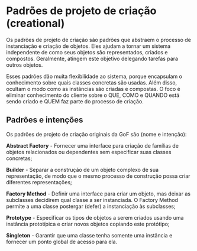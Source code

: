 # Padrões de projeto de criação (creational)

Os padrões de projeto de criação são padrões que abstraem o processo de instanciação e criação de objetos. Eles ajudam a tornar um sistema independente de como seus objetos são representados, criados e compostos. Geralmente, atingem este objetivo delegando tarefas para outros objetos.

Esses padrões dão muita flexibilidade ao sistema, porque encapsulam o conhecimento sobre quais classes concretas são usadas. Além disso, ocultam o modo como as instâncias são criadas e compostas. O foco é eliminar conhecimento do cliente sobre o QUE, COMO e QUANDO está sendo criado e QUEM faz parte do processo de criação.

## Padrões e intenções

Os padrões de projeto de criação originais da GoF são (nome e intenção):

<strong>Abstract Factory</strong> - Fornecer uma interface para criação de famílias de objetos relacionados ou dependentes sem especificar suas classes concretas;

<strong>Builder</strong> - Separar a construção de um objeto complexo de sua representação, de modo que o mesmo processo de construção possa criar diferentes representações;

<strong>Factory Method</strong> - Definir uma interface para criar um objeto, mas deixar as subclasses decidirem qual classe a ser instanciada. O Factory Method permite a uma classe postergar (defer) a instanciação às subclasses;

<strong>Prototype</strong> - Especificar os tipos de objetos a serem criados usando uma instância prototípica e criar novos objetos copiando este protótipo;

<strong>Singleton</strong> - Garantir que uma classe tenha somente uma instância e fornecer um ponto global de acesso para ela.
